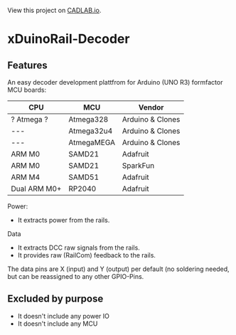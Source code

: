 View this project on [CADLAB.io](https://cadlab.io/project/27556). 

# xDuinoRail-Decoder

## Features
An easy decoder development plattfrom for Arduino (UNO R3) formfactor MCU boards:

| CPU | MCU | Vendor |
|--- | --- | --- |
| ? Atmega ? | Atmega328 | Arduino & Clones|
|--- | Atmega32u4 | Arduino & Clones |
|--- | AtmegaMEGA | Arduino & Clones |
| ARM M0 | SAMD21 | Adafruit | [Metro M0 Express](https://www.adafruit.com/product/3505) | 
| ARM M0 | SAMD21 | SparkFun |
| ARM M4 | SAMD51 | Adafruit | [Metro M4 Express](https://www.adafruit.com/product/4000) | 
| Dual ARM M0+ | RP2040 | Adafruit | [Metro RP2040](https://www.adafruit.com/product/5786)


Power:
- It extracts power from the rails.

Data
- It extracts DCC raw signals  from the rails.
- It provides raw (RailCom) feedback to the rails.

The data pins are X (input) and Y (output) per default (no soldering needed, but can be reassigned to any other GPIO-Pins.

## Excluded by purpose
- It doesn't include any power IO
- It doesn't include any MCU
